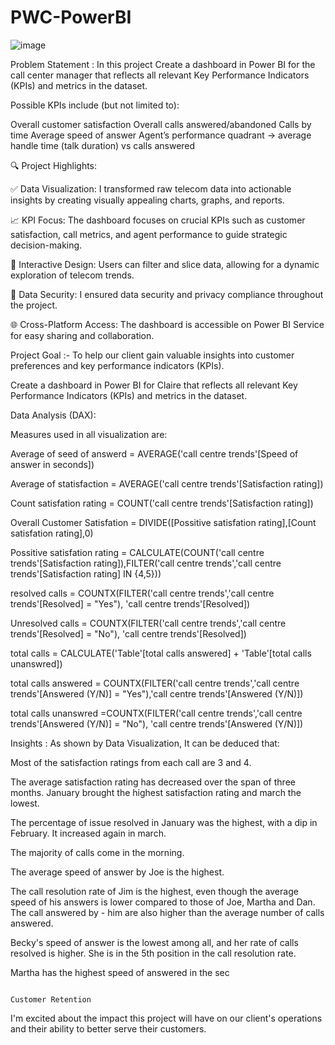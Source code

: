 # PWC-PowerBI

![image](https://github.com/Ishansingh438/PWC-PowerBI/assets/105629591/9ce25454-1d15-4e4c-b798-0066fe4dee22)

                                                                       
Problem Statement :
In this project Create a dashboard in Power BI for the call center manager that reflects all relevant Key Performance Indicators (KPIs) and metrics in the dataset.

Possible KPIs include (but not limited to):

Overall customer satisfaction
Overall calls answered/abandoned
Calls by time
Average speed of answer
Agent’s performance quadrant -> average handle time (talk duration) vs calls answered

🔍 Project Highlights:

✅ Data Visualization: I transformed raw telecom data into actionable insights by creating visually appealing charts, graphs, and reports.


📈 KPI Focus: The dashboard focuses on crucial KPIs such as customer satisfaction, call metrics, and agent performance to guide strategic decision-making.


🎨 Interactive Design: Users can filter and slice data, allowing for a dynamic exploration of telecom trends.


🔐 Data Security: I ensured data security and privacy compliance throughout the project.


🌐 Cross-Platform Access: The dashboard is accessible on Power BI Service for easy sharing and collaboration.


Project Goal :- 
To help our client gain valuable insights into customer preferences and key performance indicators (KPIs).

Create a dashboard in Power BI for Claire that reflects all relevant Key Performance Indicators (KPIs) and metrics in the dataset.

Data Analysis (DAX):

Measures used in all visualization are:

Average of seed of answerd = AVERAGE('call centre trends'[Speed of answer in seconds])

Average of statisfaction = AVERAGE('call centre trends'[Satisfaction rating])

Count satisfation rating = COUNT('call centre trends'[Satisfaction rating])

Overall Customer Satisfation = DIVIDE([Possitive satisfation rating],[Count satisfation rating],0)

Possitive satisfation rating = CALCULATE(COUNT('call centre trends'[Satisfaction rating]),FILTER('call centre trends','call centre trends'[Satisfaction rating] IN {4,5}))

resolved calls = COUNTX(FILTER('call centre trends','call centre trends'[Resolved] = "Yes"), 'call centre trends'[Resolved])

Unresolved calls = COUNTX(FILTER('call centre trends','call centre trends'[Resolved] = "No"), 'call centre trends'[Resolved])

total calls = CALCULATE('Table'[total calls answered] + 'Table'[total calls unanswred])

total calls answered = COUNTX(FILTER('call centre trends','call centre trends'[Answered (Y/N)] = "Yes"),'call centre trends'[Answered (Y/N)])

total calls unanswred =COUNTX(FILTER('call centre trends','call centre trends'[Answered (Y/N)] = "No"), 'call centre trends'[Answered (Y/N)])

Insights :
As shown by Data Visualization, It can be deduced that:

Most of the satisfaction ratings from each call are 3 and 4.

The average satisfaction rating has decreased over the span of three months. January brought the highest satisfaction rating and march the lowest.

The percentage of issue resolved in January was the highest, with a dip in February. It increased again in march.

The majority of calls come in the morning.

The average speed of answer by Joe is the highest.

The call resolution rate of Jim is the highest, even though the average speed of his answers is lower compared to those of Joe, Martha and Dan. The call answered by - him are also higher than the average number of calls answered.

Becky's speed of answer is the lowest among all, and her rate of calls resolved is higher. She is in the 5th position in the call resolution rate.

Martha has the highest speed of answered in the sec

                                                                        Customer Retention

I'm excited about the impact this project will have on our client's operations and their ability to better serve their customers.
